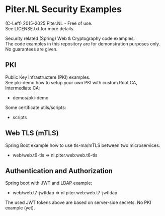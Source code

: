 Piter.NL Security Examples
===

(C-Left) 2015-2025 Piter.NL - Free of use.\
See LICENSE.txt for more details.

Security related (Spring) Web & Cryptography code examples.\
The code examples in this repository are for demonstration purposes only.\
No guarantees are given.


PKI
---

Public Key Infrastructere (PKI) examples.\
See pki-demo how to setup your own PKI with custom Root CA, Intermediate CA:

- demos/pki-demo

Some certificate utils/scripts:

- scripts

Web TLS (mTLS)
---

Spring Boot example how to use tls-ma/mTLS between two microservices.

- web/web.t6-tls => nl.piter.web:web.t6-tls


Authentication and Authorization
---

Spring boot with JWT and LDAP example:

- web/web.t7-jwtldap => nl.piter.web:web.t7-jwtldap

The used JWT tokens above are based on server-side secrets. No PKI example (yet).

